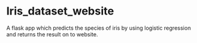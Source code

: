 # Iris_dataset_website
A flask app which predicts the species of iris by using logistic regression and returns the result on to website.
